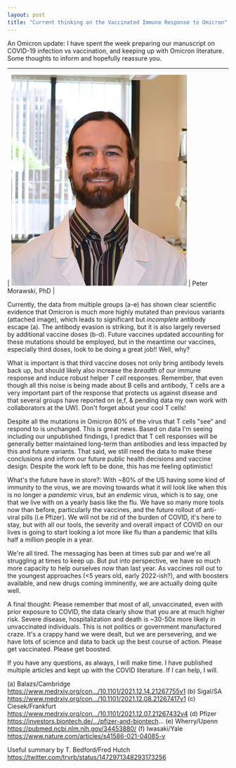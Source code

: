 ```yaml
---
layout: post
title: "Current thinking on the Vaccinated Immune Response to Omicron"
---
```


An Omicron update: I have spent the week preparing our manuscript on COVID-19 infection vs vaccination, and keeping up with Omicron literature. Some thoughts to inform and hopefully reassure you.

---

| ![Peter Morawski, PhD](/assets/img/p-morawski.jpg#small) | Peter Morawski, PhD |

Currently, the data from multiple groups (a-e) has shown clear scientific evidence that Omicron is much more highly mutated than previous variants (attached image), which leads to significant but *incomplete* antibody escape (a). The antibody evasion is striking, but it is also largely reversed by additional vaccine doses (b-d). Future vaccines updated accounting for these mutations should be employed, but in the meantime our vaccines, especially third doses, look to be doing a great job!! Well, why?

What is important is that third vaccine doses not only bring antibody levels back up, but should likely also increase the *breadth* of our immune response and induce robust helper *T cell* responses. Remember, that even though all this noise is being made about B cells and antibody, T cells are a very important part of the response that protects us against disease and that several groups have reported on (e,f, & pending data my own work with collaborators at the UW). Don't forget about your cool T cells!

Despite all the mutations in Omicron 80% of the virus that T cells "see" and respond to is unchanged. This is great news. Based on data I'm seeing including our unpublished findings, I predict that T cell responses will be generally better maintained long-term than antibodies and less impacted by this and future variants. That said, we still need the data to make these conclusions and inform our future public health decisions and vaccine design. Despite the work left to be done, this has me feeling optimistic!

What's the future have in store?: With ~80% of the US having some kind of immunity to the virus, we are moving towards what it will look like when this is no longer a *pandemic* virus, but an *endemic* virus, which is to say, one that we live with on a yearly basis like the flu. We have so many more tools now than before, particularly the vaccines, and the future rollout of anti-viral pills (i.e Pfizer). We will not be rid of the burden of COVID, it's here to stay, but with all our tools, the severity and overall impact of COVID on our lives is going to start looking a lot more like flu than a pandemic that kills half a million people in a year.

We're all tired. The messaging has been at times sub par and we're all struggling at times to keep up. But put into perspective, we have so much more capacity to help ourselves now than last year. As vaccines roll out to the youngest approaches (<5 years old, early 2022-ish?), and with boosters available, and new drugs coming imminently, we are actually doing quite well.

A final thought: Please remember that most of all, unvaccinated, even with prior exposure to COVID, the data clearly show that you are at much higher risk. Severe disease, hospitalization and death is ~30-50x more likely in unvaccinated individuals. This is not politics or government manufactured craze. It's a crappy hand we were dealt, but we are persevering, and we have lots of science and data to back up the best course of action. Please get vaccinated. Please get boosted.

If you have any questions, as always, I will make time. I have published multiple articles and kept up with the COVID literature. If I can help, I will.

(a) Balazs/Cambridge
https://www.medrxiv.org/con.../10.1101/2021.12.14.21267755v1
(b) Sigal/SA
https://www.medrxiv.org/con.../10.1101/2021.12.08.21267417v1
(c) Ciesek/Frankfurt
https://www.medrxiv.org/con.../10.1101/2021.12.07.21267432v4
(d) Pfizer
https://investors.biontech.de/.../pfizer-and-biontech...
(e) Wherry/Upenn
https://pubmed.ncbi.nlm.nih.gov/34453880/
(f) Iwasaki/Yale
https://www.nature.com/articles/s41586-021-04085-y

Useful summary by T. Bedford/Fred Hutch
https://twitter.com/trvrb/status/1472971348293173256
